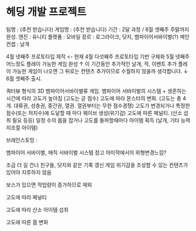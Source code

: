 # 헤딩 개발 프로젝트

팀명 :   (추천 받습니다)
게임명 :   (추천 받습니다)
기간 :   2달 과정 / 6월 셋째주 주말까지 완성.
엔진 :   유니티
플랫폼 :   모바일
장르 : 로그라이크, 닷지, 뱀파이어서바이벌(?)
메인 컨셉 : 날개

4월 넷째주 프로토타입 제작 <- 현재
4월 다섯째주 프로토타입 기반 구체화
5월 넷째주 어느정도 플레이 가능한 게임 완성
↑
이 기간동안 추가적인 날개, 적, 이벤트 추가
플레이 가능한 게임이 나오면
그 뒤로는 컨텐츠 추가이므로 수월하지 않을까 생각합니다.
↓
6월 셋째주 출시. 

쿼터뷰 형식의 3D 뱀파이어서바이벌류 게임.
뱀파이어 서바이벌의 시스템 + 생존하는 시간에 따라 고도가 높아짐 (고도는 곧 점수)
고도에 따라 몬스터의 변화. (고도는 총 4개. 대류권, 성층권, 중간권, 열권. 열권부터는 무한 점수경쟁)
고도가 변경되거나 특정한 점수(또는 처치수)에 도달할 때 마다 웨이브 생성(위기감)
고도에 따른 페널티. (산소 섭취 필요 등등)
일정 수의 몹을 잡거나 고도를 돌파할때마다 아이템 획득 (날개, 기타 능력치조절 아이템)


브레인스토밍 :

뱀파이어 서바이벌, 매직 서바이벌 시스템 참고
아이작에서의 외형변경느낌?

조금 더 길 건너 친구들, 닷지와 같은 기록 갱신 게임
위기감을 조성할 수 있는 컨텐츠가 있어야 지루하지 않음

보스가 있으면 작업량이 증가하므로 제외

고도에 따라 페널티

고도에 따라 산소 아이템 섭취

고도에 따른 몹 변화

